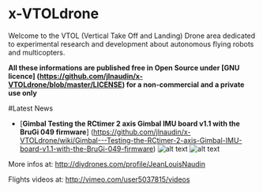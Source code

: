 x-VTOLdrone
===========

Welcome to the VTOL (Vertical Take Off and Landing) Drone area dedicated to experimental research and development
about autonomous flying robots and multicopters.

**All these informations are published free in Open Source under [GNU licence] (https://github.com/jlnaudin/x-VTOLdrone/blob/master/LICENSE) for a non-commercial and a private use only**

#Latest News
* [**Gimbal Testing the RCtimer 2 axis Gimbal IMU board v1.1 with the BruGi 049 firmware**]
(https://github.com/jlnaudin/x-VTOLdrone/wiki/Gimbal---Testing-the-RCtimer-2-axis-Gimbal-IMU-board-v1.1-with-the-BruGi-049-firmware)
![alt text](https://raw.github.com/jlnaudin/x-VTOLdrone/master/images/BruGitest3.jpg "The RCtimer 2 axis Gimbal IMU board")
![alt text](https://raw.github.com/jlnaudin/x-VTOLdrone/master/Gimbal/images/BruGiGimbal_JLN1.jpg "The RCtimer 2 axis Gimbal IMU board")


More infos at: http://diydrones.com/profile/JeanLouisNaudin

Flights videos at: http://vimeo.com/user5037815/videos

